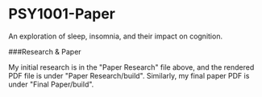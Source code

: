 # PSY1001-Paper

An exploration of sleep, insomnia, and their impact on cognition.

###Research & Paper

My initial research is in the "Paper Research" file above, and the rendered PDF file is under "Paper Research/build". Similarly, my final paper PDF is under "Final Paper/build".
